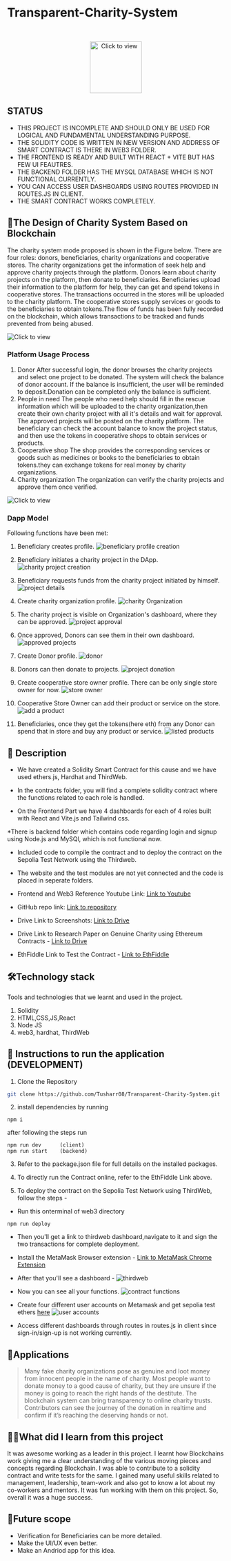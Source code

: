 #                   Transparent-Charity-System
 

<br />
<p align="center">
       <img src="https://images.unsplash.com/photo-1584441405886-bc91be61e56a?ixlib=rb-4.0.3&ixid=M3wxMjA3fDB8MHxzZWFyY2h8Mnx8bG9nbyUyMGZvciUyMGNoYXJpdHl8ZW58MHx8MHx8fDA%3D&auto=format&fit=crop&w=500&q=60" alt="Click to view" width="120" height="120"/>

## STATUS

* THIS PROJECT IS INCOMPLETE AND SHOULD ONLY BE USED FOR LOGICAL AND FUNDAMENTAL UNDERSTANDING PURPOSE.
* THE SOLIDITY CODE IS WRITTEN IN NEW VERSION AND ADDRESS OF SMART CONTRACT IS THERE IN WEB3 FOLDER.
* THE FRONTEND IS READY AND BUILT WITH REACT + VITE BUT HAS FEW UI FEAUTRES.
* THE BACKEND FOLDER HAS THE MYSQL DATABASE WHICH IS NOT FUNCTIONAL CURRENTLY.
* YOU CAN ACCESS USER DASHBOARDS USING ROUTES PROVIDED IN ROUTES.JS IN CLIENT.
* THE SMART CONTRACT WORKS COMPLETELY.


## 🔗The Design of Charity System Based on Blockchain
The charity system mode proposed is shown in the Figure below. There are four roles: donors, beneficiaries, 
charity organizations and cooperative stores. The charity organizations get the information of seek help and 
approve charity projects through the platform. Donors learn about charity projects on the platform, 
then donate to beneficiaries. Beneficiaries upload their information to the platform for help, 
they can get and spend tokens in cooperative stores. The transactions occurred in the stores will be uploaded to the charity platform. 
The cooperative stores supply services or goods to the beneficiaries to obtain tokens.The flow of funds has been fully recorded on 
the blockchain, which allows transactions to be tracked and funds prevented from being abused.

 ![Click to view](https://drive.google.com/uc?export=view&id=1_GP1C0p2MAvsaK7_0flETjMNcNtefVZH)

### Platform Usage Process
1. Donor
After successful login, the donor browses the charity projects and select one project to be donated. 
The system will check the balance of donor account. If the balance is insufficient, the user will be 
reminded to deposit.Donation can be completed only the balance is sufficient.
2. People in need
The people who need help should fill in the rescue information which will be uploaded to the 
charity organization,then create their own charity project with all it's details and wait for approval.
The approved projects will be posted on the charity platform. The beneficiary can check the account balance
to know the project status, and then use the tokens in cooperative shops to obtain services or products.
4. Cooperative shop
The shop provides the corresponding services or goods such as medicines or books to the 
beneficiaries to obtain tokens.they can exchange tokens for real money by charity organizations.
5. Charity organization
The organization can verify the charity projects and approve them once verified.

 ![Click to view](https://drive.google.com/uc?export=view&id=1BtCU-MM3FrOciYrY9_4uqP6C47Db50w0)

### Dapp Model
Following functions have been met:
1. Beneficiary creates profile.
   ![beneficiary profile creation](https://github.com/Tusharr08/Transparent-Charity-System/assets/63712960/75ef0f81-c395-4eff-84ef-72fa840e7d02)

2. Beneficiary initiates a charity project in the DApp.
![charity project creation](https://github.com/Tusharr08/Transparent-Charity-System/assets/63712960/4d76b327-65f5-47f3-a299-442fd9490483)

3. Beneficiary requests funds from the charity project initiated by himself.
![project details](https://github.com/Tusharr08/Transparent-Charity-System/assets/63712960/cb073fa2-e883-4ead-8721-88b834fa92c8)

4. Create charity organization profile.
   ![charity Organization](https://github.com/Tusharr08/Transparent-Charity-System/assets/63712960/f5db9b0c-a743-4b1a-a7cb-c189c08d102d)

5. The charity project is visible on Organization's dashboard, where they can be approved.
   ![project approval](https://github.com/Tusharr08/Transparent-Charity-System/assets/63712960/f3fb8f31-8701-47c6-b51a-a27eb540d108)

6. Once approved, Donors can see them in their own dashboard.
   ![approved projects](https://github.com/Tusharr08/Transparent-Charity-System/assets/63712960/8984a602-4ad3-4de9-875c-0eb94c6b339d)

7. Create Donor profile.
   ![donor](https://github.com/Tusharr08/Transparent-Charity-System/assets/63712960/16e81eb7-3856-42f4-8eb1-309d7e758754)

8. Donors can then donate to projects.
   ![project donation](https://github.com/Tusharr08/Transparent-Charity-System/assets/63712960/bf8edf28-41b6-46d2-b4b1-375cbca3733c)

9. Create cooperative store owner profile. There can be only single store owner for now.
    ![store owner](https://github.com/Tusharr08/Transparent-Charity-System/assets/63712960/fdbb41ea-994d-4275-ac1b-aec41de03be0)

7. Cooperative Store Owner can add their product or service on the store.
    ![add a product](https://github.com/Tusharr08/Transparent-Charity-System/assets/63712960/4e176120-0576-47cc-afb2-61e110292f9e)

8. Beneficiaries, once they get the tokens(here eth) from any Donor can spend that in store and buy any product or service.
  ![listed products](https://github.com/Tusharr08/Transparent-Charity-System/assets/63712960/eb3db41f-d4c7-4891-bbe0-cb41034f636f)


## 📃 Description

* We have created a Solidity Smart Contract for this cause and we have used ethers.js, Hardhat and ThirdWeb.

* In the contracts folder, you will find a complete solidity contract where the functions related to each role is handled.

* On the Frontend Part we have 4 dashboards for each of 4 roles built with React and Vite.js and Tailwind css.

*There is backend folder which contains code regarding login and signup using Node.js and MySQl, which is not functional now.

* Included code to compile the contract and to deploy the contract on the Sepolia Test Network using the Thirdweb.

* The website and the test modules are not yet connected and the code is placed in seperate folders.

* Frontend and Web3 Reference Youtube Link: [Link to Youtube](https://youtu.be/BDCT6TYLYdI)
* GitHub repo link: [Link to repository](https://github.com/Tusharr08/Transparent-Charity-System)
* Drive Link to Screenshots: [Link to Drive](https://drive.google.com/drive/folders/1JG7aD2TmP9FSBXPF-jJFiInl-Y5zNzs9)
* Drive Link to Research Paper on Genuine Charity using Ethereum Contracts - [Link to Drive](https://drive.google.com/file/d/10AxpsmR_w7ERMPqgAfuE619U6sVTv5gn/view?usp=sharing)
* EthFiddle Link to Test the Contract - [Link to EthFiddle](https://ethfiddle.com/ytIjaR2m9t)


## 🛠Technology stack

Tools and technologies that we learnt and used in the project.

1. Solidity
2. HTML,CSS,JS,React
3. Node JS
4. web3, hardhat, ThirdWeb

## 🚀 Instructions to run the application (DEVELOPMENT)

1. Clone the Repository

```bash
git clone https://github.com/Tusharr08/Transparent-Charity-System.git
```

2. install dependencies by running

```terminal of client, backend, and web3
npm i
```
after following the steps run 
```
npm run dev      (client)
npm run start    (backend)
```

3. Refer to the package.json file for full details on the installed packages.

4. To directly run the Contract online, refer to the EthFiddle Link above.
 
7. To deploy the contract on the Sepolia Test Network using ThirdWeb, follow the steps - 
* Run this onterminal of web3 directory
 ```
 npm run deploy
 ```
* Then you'll get a link to thirdweb dashboard,navigate to it and sign the two transactions for complete deployment.
  
* Install the MetaMask Browser extension - [Link to MetaMask Chrome Extension](https://chrome.google.com/webstore/detail/metamask/nkbihfbeogaeaoehlefnkodbefgpgknn?hl=en)

* After that you'll see a dashboard -
 ![thirdweb](https://github.com/Tusharr08/Transparent-Charity-System/assets/63712960/08a6dc35-d8f7-44e2-a257-c7910948c451)
* Now you can see all your functions.
  ![contract functions](https://github.com/Tusharr08/Transparent-Charity-System/assets/63712960/21fcfca2-3581-4c26-adf5-091edc5ebf1f)

* Create four different user accounts on Metamask and get sepolia test ethers [here](https://sepoliafaucet.com/)
  ![user accounts](https://github.com/Tusharr08/Transparent-Charity-System/assets/63712960/8cccf994-1230-4c92-b9f0-1e854d739af7)

* Access different dashboards through routes in routes.js in client since sign-in/sign-up is not working currently.
  

## 📝Applications
> Many fake charity organizations pose as genuine and loot money from innocent people in the name of charity. Most people want to donate money to a good cause of charity, but they are unsure if the money is going to reach the right hands of the destitute.  The blockchain system can bring transparency to online charity trusts. Contributors can see the journey of the donation in realtime and confirm if it’s reaching the deserving hands or not.

## 👨‍🎓What did I learn from this project

It was awesome working as a leader in this project. I learnt how Blockchains work giving me a clear understanding of the various moving pieces and concepts regarding Blockchain. I was able to contribute to a solidity contract and write tests for the same. I gained many useful skills related to management, leadership, team-work and also got to know a lot about my co-workers and mentors. It was fun working with them on this project. So, overall it was a huge success.

## 🔮Future scope
* Verification for Beneficiaries can be more detailed.
* Make the UI/UX even better.
* Make an Andriod app for this idea.


